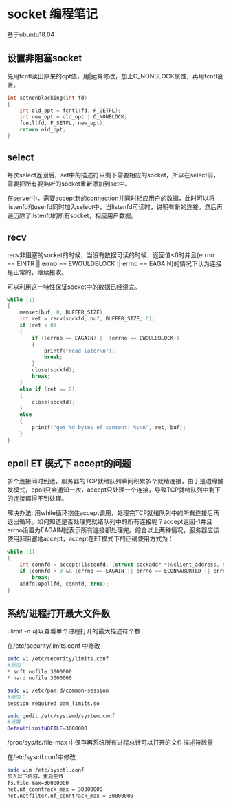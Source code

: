 # socket 编程笔记

基于ubuntu18.04

## 设置非阻塞socket

先用fcntl读出原来的opt值，用|运算修改，加上O_NONBLOCK属性，再用fcntl设置。

```cpp
int setnonblocking(int fd)
{
    int old_opt = fcntl(fd, F_GETFL);
    int new_opt = old_opt | O_NONBLOCK;
    fcntl(fd, F_SETFL, new_opt);
    return old_opt;
}
```

## select

每次select返回后，set中的描述符只剩下需要相应的socket，所以在select前，需要把所有要监听的socket重新添加到set中。

在server中，需要accept新的connection并同时相应用户的数据，此时可以将listenfd和userfd同时加入select中，当listenfd可读时，说明有新的连接。然后再遍历除了listenfd的所有socket，相应用户数据。

## recv

recv非阻塞的socket的时候，当没有数据可读的时候，返回值<0时并且(errno == EINTR || errno == EWOULDBLOCK || errno == EAGAIN)的情况下认为连接是正常的，继续接收。

可以利用这一特性保证socket中的数据已经读完。

```cpp
while (1)
{
    memset(buf, 0, BUFFER_SIZE);
    int ret = recv(sockfd, buf, BUFFER_SIZE, 0);
    if (ret < 0)
    {
        if ((errno == EAGAIN) || (errno == EWOULDBLOCK))
        {
            printf("read later\n");
            break;
        }
        close(sockfd);
        break;
    }
    else if (ret == 0)
    {
        close(sockfd);
    }
    else
    {
        printf("get %d bytes of content: %s\n", ret, buf);
    }
}
```

## epoll ET 模式下 accept的问题

多个连接同时到达，服务器的TCP就绪队列瞬间积累多个就绪连接，由于是边缘触发模式，epoll只会通知一次，accept只处理一个连接，导致TCP就绪队列中剩下的连接都得不到处理。

解决办法: 用while循环抱住accept调用，处理完TCP就绪队列中的所有连接后再退出循环。如何知道是否处理完就绪队列中的所有连接呢？accept返回-1并且errno设置为EAGAIN就表示所有连接都处理完。综合以上两种情况，服务器应该使用非阻塞地accept，accept在ET模式下的正确使用方式为：

```cpp
while (1)
{
    int connfd = accept(listenfd, (struct sockaddr *)&client_address, &client_addrlength);
    if (connfd < 0 && (errno == EAGAIN || errno == ECONNABORTED || errno == EPROTO || errno == EINTR))
        break;
    addfd(epollfd, connfd, true);
}
```

## 系统/进程打开最大文件数

ulimit -n 可以查看单个进程打开的最大描述符个数

在/etc/security/limits.conf 中修改

```bash
sudo vi /etc/security/limits.conf 
#添加：
* soft nofile 3000000
* hard nofile 3000000

sudo vi /etc/pam.d/common-session
#添加：
session required pam_limits.so

sudo gedit /etc/systemd/system.conf 
#设置
DefaultLimitNOFILE=3000000
```

/proc/sys/fs/file-max 中保存再系统所有进程总计可以打开的文件描述符数量

在/etc/sysctl.conf中修改

```bash
sudo vim /etc/sysctl.conf
加入以下内容，重启生效
fs.file-max=30000000
net.nf_conntrack_max = 30000000
net.netfilter.nf_conntrack_max = 30000000
```

